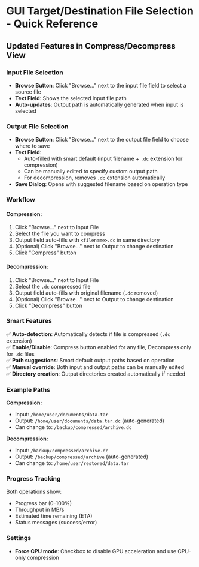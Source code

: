 # GUI Target/Destination File Selection - Quick Reference

## Updated Features in Compress/Decompress View

### Input File Selection
- **Browse Button**: Click "Browse..." next to the input file field to select a source file
- **Text Field**: Shows the selected input file path
- **Auto-updates**: Output path is automatically generated when input is selected

### Output File Selection  
- **Browse Button**: Click "Browse..." next to the output file field to choose where to save
- **Text Field**: 
  - Auto-filled with smart default (input filename + `.dc` extension for compression)
  - Can be manually edited to specify custom output path
  - For decompression, removes `.dc` extension automatically
- **Save Dialog**: Opens with suggested filename based on operation type

### Workflow

#### Compression:
1. Click "Browse..." next to Input File
2. Select the file you want to compress
3. Output field auto-fills with `<filename>.dc` in same directory
4. (Optional) Click "Browse..." next to Output to change destination
5. Click "Compress" button

#### Decompression:
1. Click "Browse..." next to Input File
2. Select the `.dc` compressed file
3. Output field auto-fills with original filename (`.dc` removed)
4. (Optional) Click "Browse..." next to Output to change destination
5. Click "Decompress" button

### Smart Features

✅ **Auto-detection**: Automatically detects if file is compressed (`.dc` extension)  
✅ **Enable/Disable**: Compress button enabled for any file, Decompress only for `.dc` files  
✅ **Path suggestions**: Smart default output paths based on operation  
✅ **Manual override**: Both input and output paths can be manually edited  
✅ **Directory creation**: Output directories created automatically if needed  

### Example Paths

**Compression:**
- Input: `/home/user/documents/data.tar`
- Output: `/home/user/documents/data.tar.dc` (auto-generated)
- Can change to: `/backup/compressed/archive.dc`

**Decompression:**
- Input: `/backup/compressed/archive.dc`
- Output: `/backup/compressed/archive` (auto-generated)
- Can change to: `/home/user/restored/data.tar`

### Progress Tracking

Both operations show:
- Progress bar (0-100%)
- Throughput in MB/s
- Estimated time remaining (ETA)
- Status messages (success/error)

### Settings
- **Force CPU mode**: Checkbox to disable GPU acceleration and use CPU-only compression
